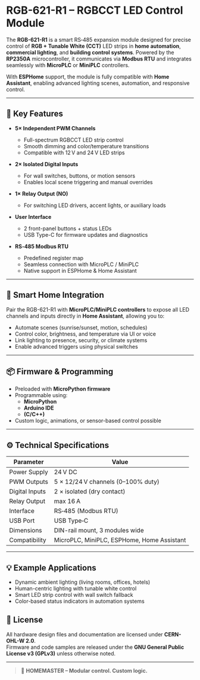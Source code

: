 # RGB-621-R1 – RGBCCT LED Control Module

The **RGB-621-R1** is a smart RS‑485 expansion module designed for precise control of **RGB + Tunable White (CCT)** LED strips in **home automation**, **commercial lighting**, and **building control systems**. Powered by the **RP2350A** microcontroller, it communicates via **Modbus RTU** and integrates seamlessly with **MicroPLC** or **MiniPLC** controllers.

With **ESPHome** support, the module is fully compatible with **Home Assistant**, enabling advanced lighting scenes, automation, and responsive control.

---

## 🌈 Key Features

- **5× Independent PWM Channels**
  - Full-spectrum RGBCCT LED strip control
  - Smooth dimming and color/temperature transitions
  - Compatible with 12 V and 24 V LED strips

- **2× Isolated Digital Inputs**
  - For wall switches, buttons, or motion sensors
  - Enables local scene triggering and manual overrides

- **1× Relay Output (NO)**
  - For switching LED drivers, accent lights, or auxiliary loads

- **User Interface**
  - 2 front-panel buttons + status LEDs
  - USB Type-C for firmware updates and diagnostics

- **RS‑485 Modbus RTU**
  - Predefined register map
  - Seamless connection with MicroPLC / MiniPLC
  - Native support in ESPHome & Home Assistant

---

## 🧠 Smart Home Integration

Pair the RGB-621-R1 with **MicroPLC/MiniPLC controllers** to expose all LED channels and inputs directly in **Home Assistant**, allowing you to:

- Automate scenes (sunrise/sunset, motion, schedules)
- Control color, brightness, and temperature via UI or voice
- Link lighting to presence, security, or climate systems
- Enable advanced triggers using physical switches

---

## 📦 Firmware & Programming

- Preloaded with **MicroPython firmware**
- Programmable using:
  - **MicroPython**
  - **Arduino IDE**
  - **(C/C++)**
- Custom logic, animations, or sensor-based control possible



---

## ⚙️ Technical Specifications

| Parameter                  | Value                                  |
|---------------------------|----------------------------------------|
| Power Supply              | 24 V DC                                |
| PWM Outputs               | 5 × 12/24 V channels (0–100% duty)      |
| Digital Inputs            | 2 × isolated (dry contact)        |
| Relay Output              | max 16 A                       |
| Interface                 | RS‑485 (Modbus RTU)                     |
| USB Port                  | USB Type‑C                              |
| Dimensions                | DIN-rail mount, 3 modules wide         |
| Compatibility             | MicroPLC, MiniPLC, ESPHome, Home Assistant |

---

## 💡 Example Applications

- Dynamic ambient lighting (living rooms, offices, hotels)
- Human-centric lighting with tunable white control
- Smart LED strip control with wall switch fallback
- Color-based status indicators in automation systems
## 📄 License

All hardware design files and documentation are licensed under **CERN-OHL-W 2.0**.  
Firmware and code samples are released under the **GNU General Public License v3 (GPLv3)** unless otherwise noted.

---

> 🔧 **HOMEMASTER – Modular control. Custom logic.**
